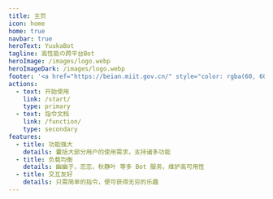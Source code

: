```yaml
---
title: 主页
icon: home
home: true
navbar: true
heroText: YuukaBot
tagline: 高性能の跨平台Bot
heroImage: /images/logo.webp
heroImageDark: /images/logo.webp
footer: '<a href="https://beian.miit.gov.cn/" style="color: rgba(60, 60, 67, 0.78);">闽ICP备2024074800号-1</a>'
actions:
  - text: 开始使用
    link: /start/
    type: primary
  - text: 指令文档
    link: /function/
    type: secondary
features:
  - title: 功能强大
    details: 囊括大部分用户的使用需求，支持诸多功能
  - title: 负载均衡
    details: 幽幽子，恋恋，秋静叶 等多 Bot 服务，维护高可用性
  - title: 交互友好
    details: 只需简单的指令，便可获得无穷的乐趣
---
```


